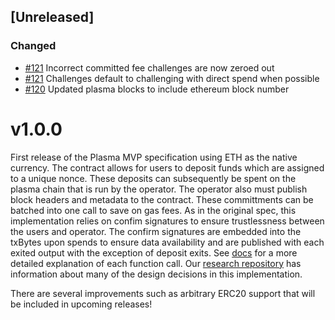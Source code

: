 ## [Unreleased]
### Changed
- [\#121](https://github.com/FourthState/plasma-mvp-rootchain/pull/121) Incorrect committed fee challenges are now zeroed out
- [\#121](https://github.com/FourthState/plasma-mvp-rootchain/pull/121) Challenges default to challenging with direct spend when possible
- [\#120](https://github.com/FourthState/plasma-mvp-rootchain/pull/120) Updated plasma blocks to include ethereum block number

# v1.0.0

First release of the Plasma MVP specification using ETH as the native currency. The contract allows for users to deposit funds which are assigned to a unique nonce.
These deposits can subsequently be spent on the plasma chain that is run by the operator. The operator also must publish block headers and metadata to the contract.
These committments can be batched into one call to save on gas fees. As in the original spec, this implementation relies on confim signatures to ensure trustlessness
between the users and operator. The confirm signatures are embedded into the txBytes upon spends to ensure data availability and are published with each exited output
with the exception of deposit exits. See [docs](https://github.com/FourthState/plasma-mvp-rootchain/blob/5f205fa5ca6e027843118412b155d46aad62fed1/docs/plasmaMVPFunctions.md) for a more detailed explanation of each function call. Our [research repository](https://github.com/fourthstate/plasma-research) has 
information about many of the design decisions in this implementation.

There are several improvements such as arbitrary ERC20 support that will be included in upcoming releases!

